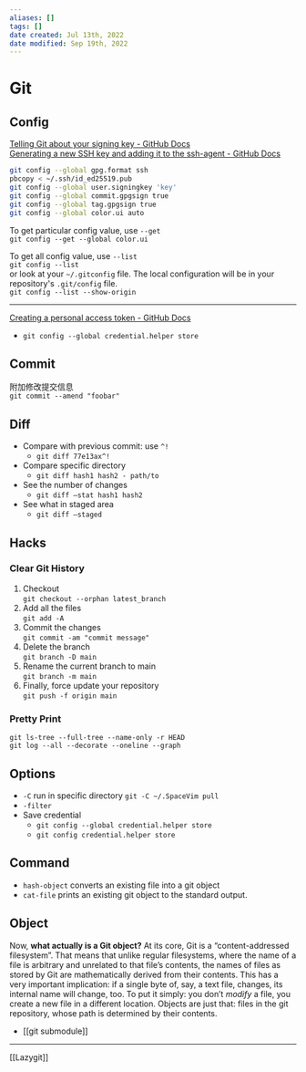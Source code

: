 ```yaml
---
aliases: []
tags: [] 
date created: Jul 13th, 2022
date modified: Sep 19th, 2022
---
```

# Git
## Config
[Telling Git about your signing key - GitHub Docs](https://docs.github.com/en/authentication/managing-commit-signature-verification/telling-git-about-your-signing-key)  
[Generating a new SSH key and adding it to the ssh-agent - GitHub Docs](https://docs.github.com/en/authentication/connecting-to-github-with-ssh/generating-a-new-ssh-key-and-adding-it-to-the-ssh-agent)

```bash
git config --global gpg.format ssh
pbcopy < ~/.ssh/id_ed25519.pub
git config --global user.signingkey 'key'
git config --global commit.gpgsign true
git config --global tag.gpgsign true
git config --global color.ui auto
```

To get particular config value, use `--get`  
`git config --get --global color.ui`

To get all config value, use `--list`  
`git config --list`  
or look at your `~/.gitconfig` file. The local configuration will be in your repository's `.git/config` file.  
`git config --list --show-origin`

___
[Creating a personal access token - GitHub Docs](https://docs.github.com/en/authentication/keeping-your-account-and-data-secure/creating-a-personal-access-token)
- `git config --global credential.helper store`

## Commit
附加修改提交信息  
`git commit --amend "foobar"`

## Diff
- Compare with previous commit: use `^!`
	- `git diff 77e13ax^!`
- Compare specific directory
	- `git diff hash1 hash2 - path/to`
- See the number of changes
	- `git diff —stat hash1 hash2`
- See what in staged area
	- `git diff —staged`

## Hacks
### Clear Git History
1. Checkout  
    `git checkout --orphan latest_branch`
2. Add all the files  
    `git add -A`
3. Commit the changes  
    `git commit -am "commit message"`
4. Delete the branch  
    `git branch -D main`
5. Rename the current branch to main  
    `git branch -m main`
6. Finally, force update your repository  
    `git push -f origin main`
	
### Pretty Print
`git ls-tree --full-tree --name-only -r HEAD`  
`git log --all --decorate --oneline --graph`

## Options
- `-C` run in specific directory `git -C ~/.SpaceVim pull`
- `-filter` 
- Save credential
	- `git config --global credential.helper store`
	- `git config credential.helper store`

## Command
- `hash-object` converts an existing file into a git object
- `cat-file` prints an existing git object to the standard output.

## Object
Now, **what actually is a Git object?** At its core, Git is a “content-addressed filesystem”. That means that unlike regular filesystems, where the name of a file is arbitrary and unrelated to that file’s contents, the names of files as stored by Git are mathematically derived from their contents. This has a very important implication: if a single byte of, say, a text file, changes, its internal name will change, too. To put it simply: you don’t _modify_ a file, you create a new file in a different location. Objects are just that: files in the git repository, whose path is determined by their contents.
- [[git submodule]]


___


[[Lazygit]]